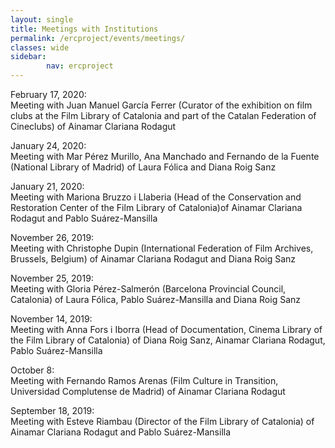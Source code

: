 ```yaml
---
layout: single
title: Meetings with Institutions
permalink: /ercproject/events/meetings/
classes: wide
sidebar:
        nav: ercproject
---
```

February 17, 2020:  
Meeting with Juan Manuel García Ferrer (Curator of the exhibition on film clubs at the Film Library of Catalonia and part of the Catalan Federation of Cineclubs) of Ainamar Clariana Rodagut

January 24, 2020:  
Meeting with Mar Pérez Murillo, Ana Manchado and Fernando de la Fuente (National Library of Madrid) of Laura Fólica and Diana Roig Sanz

January 21, 2020:  
Meeting  with Mariona Bruzzo i Llaberia (Head of the Conservation and Restoration Center of the Film Library of Catalonia)of Ainamar Clariana Rodagut and Pablo Suárez-Mansilla

November 26, 2019:  
Meeting with Christophe Dupin (International Federation of Film Archives, Brussels, Belgium) of Ainamar Clariana Rodagut and Diana Roig Sanz

November 25, 2019:  
Meeting with Gloria Pérez-Salmerón (Barcelona Provincial Council, Catalonia) of Laura Fólica, Pablo Suárez-Mansilla and Diana Roig Sanz

November 14, 2019:  
Meeting  with Anna Fors i Iborra (Head of Documentation, Cinema Library of the Film Library of Catalonia) of Diana Roig Sanz, Ainamar Clariana Rodagut, Pablo Suárez-Mansilla

October 8:  
Meeting  with Fernando Ramos Arenas (Film Culture in Transition, Universidad Complutense de Madrid) of Ainamar Clariana Rodagut

September 18, 2019:  
Meeting with Esteve Riambau (Director of the Film Library of Catalonia) of Ainamar Clariana Rodagut and Pablo Suárez-Mansilla
